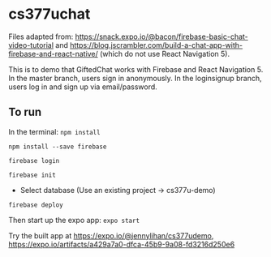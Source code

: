 # cs377uchat

Files adapted from: https://snack.expo.io/@bacon/firebase-basic-chat-video-tutorial and https://blog.jscrambler.com/build-a-chat-app-with-firebase-and-react-native/ (which do not use React Navigation 5). 


This is to demo that GiftedChat works with Firebase and React Navigation 5.
In the master branch, users sign in anonymously. 
In the loginsignup branch, users log in and sign up via email/password. 

## To run

In the terminal: 
```npm install```

```npm install --save firebase```

```firebase login```

```firebase init```
* Select database (Use an existing project -> cs377u-demo)

```firebase deploy```

Then start up the expo app:
```expo start```


Try the built app at https://expo.io/@jennylihan/cs377udemo, https://expo.io/artifacts/a429a7a0-dfca-45b9-9a08-fd3216d250e6
